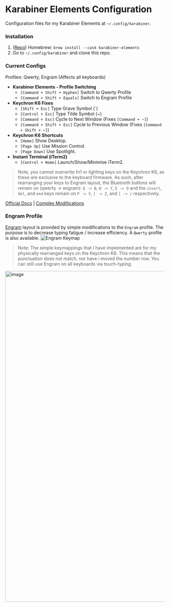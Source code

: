 # Karabiner Elements Configuration
Configuration files for my Karabiner Elements at `~/.config/karabiner`.

### Installation
1. ([Repo](https://github.com/pqrs-org/Karabiner-Elements)) Homebrew: `brew install --cask karabiner-elements`
2. Go to `~/.config/karabiner` and clone this repo.

### Current Configs
Profiles: Qwerty, Engram (Affects all keyboards)
- **Karabiner Elements - Profile Switching**
  - `[Command + Shift + Hyphen]` Switch to Qwerty Profile
  - `[Command + Shift + Equals]` Switch to Engram Profile
- **Keychron K6 Fixes**
  - `[Shift + Esc]` Type Grave Symbol (`)
  - `[Control + Esc]` Type Tilde Symbol (~)
  - `[Command + Esc]` Cycle to Next Window (Fixes `[Command + ~]`)
  - `[Command + Shift + Esc]` Cycle to Previous Window (Fixes `[Command + Shift + ~]`)
- **Keychron K6 Shortcuts**
  - `[Home]` Show Desktop.
  - `[Page Up]` Use Mission Control.
  - `[Page Down]` Use Spotlight.
- **Instant Terminal (iTerm2)**
  - `[Control + Home]` Launch/Show/Minimise iTerm2.

> Note, you cannot overwrite fn1 or lighting keys on the Keychron K6, as these are exclusive to the keyboard firmware. As such, after rearranging your keys to Engram layout, the Bluetooth buttons will remain on (qwerty -> engram): `Q -> B`, `W -> Y`, `E -> O` and the `insert`, `del`, and `end` keys remain on `P -> V`, `[ -> Z`, and `] -> /` respectively.

[Official Docs](https://karabiner-elements.pqrs.org/docs/) | [Complex Modifications](https://ke-complex-modifications.pqrs.org/)

### Engram Profile
[Engram](https://github.com/binarybottle/engram) layout is provided by simple modifications to the `Engram` profile. The purpose is to decrease typing fatigue / increase efficiency. A `Qwerty` profile is also available.
![Engram Keymap](https://github.com/binarybottle/engram/raw/master/assets/engram-800px.png?raw=true)
> Note: The simple keymappings that I have implemented are for my physically rearranged keys on the Keychron K6. This means that the punctuation does not match, nor have i moved the number row. You can still use Engram on all keyboards via touch-typing.
<img width="1046" alt="image" src="https://github.com/adjmunro/config-karabiner/assets/75865923/01042163-0bd0-48ea-8a7c-ee86149b9c7d">
